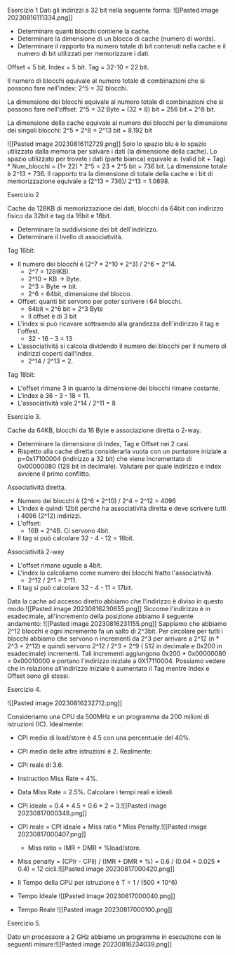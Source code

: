 
Esercizio 1
Dati gli indirizzi a 32 bit nella seguente forma: ![[Pasted image 20230816111334.png]]
- Determinare quanti blocchi contiene la cache.
- Determinare la dimensione di un blocco di cache (numero di words).
- Determinare il rapporto tra numero totale di bit contenuti nella cache e il numero di bit utilizzati per memorizzare i dati.

Offset = 5 bit.
Index = 5 bit.
Tag = 32-10 = 22 bit.

Il numero di blocchi equivale al numero totale di combinazioni che si possono fare nell'index: 2^5 = 32 blocchi.

La dimensione dei blocchi equivale al numero totale di combinazioni che si possono fare nell'offset: 2^5 = 32 Byte = (32 * 8) bit = 256 bit = 2^8 bit.

La dimensione della cache equivale al numero dei blocchi per la dimensione dei singoli blocchi: 2^5 * 2^8 = 2^13 bit = 8.192 bit

![[Pasted image 20230816112729.png]]
Solo lo spazio blu è lo spazio utilizzato dalla memoria per salvare i dati (la dimensione della cache).
Lo spazio utilizzato per trovate i dati (parte bianca) equivale a: (valid bit + Tag) * Num_blocchi = (1+ 22) * 2^5 = 23 * 2^5 bit = 736 bit.
La dimensione totale è 2^13 + 736.
Il rapporto tra la dimensione di totale della cache e i bit di memorizzazione equivale a (2^13 + 736)/ 2^13 = 1.0898.


Esercizio 2

Cache da 128KB di memorizzazione dei dati, blocchi da 64bit con indirizzo fisico da 32bit e tag da 16bit e 18bit.
- Determinare la suddivisione dei bit dell'indirizzo.
- Determinare il livello di associatività.

Tag 16bit:
- Il numero dei blocchi è  (2^7 * 2^10 * 2^3) / 2^6 = 2^14.
	- 2^7 = 128(KB).
	- 2^10 = KB -> Byte.
	- 2^3 = Byte -> bit.
	- 2^6 = 64bit, dimensione del blocco.
- Offset: quanti bit servono per poter scrivere i 64 blocchi.
	- 64bit  = 2^6 bit = 2^3 Byte
	- Il offset è di 3 bit
- L'index si può ricavare sottraendo alla grandezza dell'indirizzo il tag e l'offest.
	- 32 - 16 - 3 = 13
- L'associatività si calcola dividendo il numero dei blocchi per il numero di indirizzi coperti dall'index.
	- 2^14 / 2^13 = 2.

Tag 18bit:
- L'offset rimane 3 in quanto la dimensione dei blocchi rimane costante.
- L'index è 36 - 3 - 18 = 11.
- L'associatività vale 2^14 / 2^11 = 8


Esercizio 3.

Cache da 64KB, blocchi da 16 Byte e associazione diretta o 2-way.
- Determinare la dimensione di Index, Tag e Offset nei 2 casi.
- Rispetto alla cache diretta considerarla vuota con un puntatore iniziale a p=0x17100004 (indirizzo a 32 bit) che viene incrementato di 0x00000080 (128 bit in decimale). Valutare per quale indirizzo e index avviene il primo conflitto.

Associatività diretta.
- Numero dei blocchi è (2^6 * 2^10) / 2^4 = 2^12 = 4096
- L'index è quindi 12bit perché ha associatività diretta e deve scrivere tutti i 4096 (2^12) indirizzi.
- L'offset:
	- 16B = 2^4B. Ci servono 4bit.
- Il tag si può calcolare 32 - 4 - 12 = 16bit.

Associatività 2-way
- L'offset rimane uguale a 4bit.
- L'index lo calcoliamo come numero dei blocchi fratto l'associatività.
	- 2^12 / 2^1 = 2^11.
- Il tag si può calcolare 32 - 4 - 11 = 17bit.

Data la cache ad accesso diretto abbiamo che l'indirizzo è diviso in questo modo:![[Pasted image 20230816230655.png]]
Siccome l'indirizzo è in esadecimale, all'incremento della posizione abbiamo il seguente andamento:
![[Pasted image 20230816231155.png]]
Sappiamo che abbiamo 2^12 blocchi e ogni incremento fa un salto di 2^3bit. Per circolare per tutti i blocchi abbiamo che servono n incrementi da 2^3 per arrivare a 2^12 (n * 2^3 = 2^12) e quindi servono 2^12 / 2^3 = 2^9 ( 512 in decimale e 0x200 in esadecimale) incrementi. 
Tali incrementi aggiungono 0x200 * 0x00000080  = 0x00010000 e portano l'indirizzo iniziale a 0X17110004. Possiamo vedere che in relazione all'indirizzo iniziale è aumentato il Tag mentre Index e Offset sono gli stessi. 


Esercizio 4.

![[Pasted image 20230816232712.png]]

Consideriamo una CPU da 500MHz e  un programma da 200 milioni di istruzioni (IC).
Idealmente:
- CPI medio di load/store è 4.5 con una percentuale del 40%.
- CPI medio delle altre istruzioni è 2.
Realmente:
- CPI reale di 3.6.
- Instruction Miss Rate = 4%.
- Data Miss Rate = 2.5%.
Calcolare i tempi reali e ideali.

- CPI ideale = 0.4 * 4.5 + 0.6 * 2 = 3.![[Pasted image 20230817000348.png]]
- CPI reale = CPI ideale + Miss ratio * Miss Penalty.![[Pasted image 20230817000407.png]]
	- Miss ratio = IMR + DMR * %load/store.
- Miss penalty = (CPIr - CPIi) / (IMR + DMR * %) = 0.6 / (0.04 + 0.025 * 0.4) = 12 cicli.![[Pasted image 20230817000420.png]]
- Il Tempo della CPU per istruzione è T = 1 / (500 * 10^6)
- Tempo Ideale ![[Pasted image 20230817000040.png]]
- Tempo Reale ![[Pasted image 20230817000100.png]]


Esercizio 5.

Dato un processore a 2 GHz abbiamo un programma in esecuzione con le seguenti misure:![[Pasted image 20230816234039.png]]

